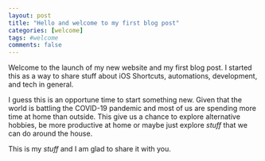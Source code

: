 ```yaml
---
layout: post
title: "Hello and welcome to my first blog post"
categories: [welcome]
tags: #welcome
comments: false
---
```

Welcome to the launch of my new website and my first blog post.
I started this as a way to share stuff about iOS Shortcuts, automations, development, and tech in general.

<!--more-->

I guess this is an opportune time to start something new. Given that the world is battling the COVID-19 pandemic and most of us are spending more time at home than outside. This give us a chance to explore alternative hobbies, be more productive at home or maybe just explore *stuff* that we can do around the house.

This is my *stuff* and I am glad to share it with you.
